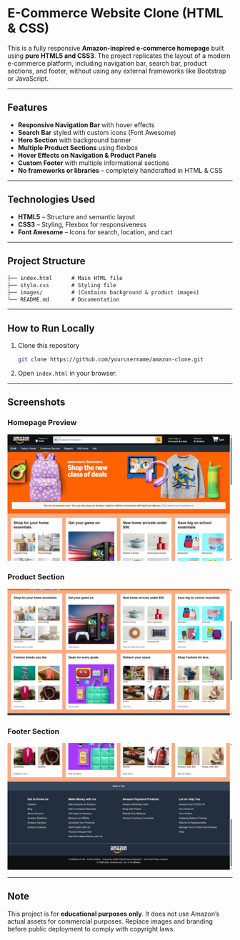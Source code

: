 # E-Commerce Website Clone (HTML & CSS)

This is a fully responsive **Amazon-inspired e-commerce homepage** built using **pure HTML5 and CSS3**. The project replicates the layout of a modern e-commerce platform, including navigation bar, search bar, product sections, and footer, without using any external frameworks like Bootstrap or JavaScript.

---

## **Features**
- **Responsive Navigation Bar** with hover effects  
- **Search Bar** styled with custom icons (Font Awesome)  
- **Hero Section** with background banner  
- **Multiple Product Sections** using flexbox  
- **Hover Effects on Navigation & Product Panels**  
- **Custom Footer** with multiple informational sections  
- **No frameworks or libraries** – completely handcrafted in HTML & CSS  

---

## **Technologies Used**
- **HTML5** – Structure and semantic layout  
- **CSS3** – Styling, Flexbox for responsiveness  
- **Font Awesome** – Icons for search, location, and cart  

---

## **Project Structure**
```
├── index.html      # Main HTML file
├── style.css       # Styling file
├── images/         # (Contains background & product images)
└── README.md       # Documentation
```

---

## **How to Run Locally**
1. Clone this repository  
   ```bash
   git clone https://github.com/yourusername/amazon-clone.git
   ```
2. Open `index.html` in your browser.  

---

## **Screenshots**

### **Homepage Preview**
![Homepage Screenshot](screenshots/homepage.png)

### **Product Section**
![Product Section Screenshot](screenshots/products.png)

### **Footer Section**
![Footer Screenshot](screenshots/footer.png)


---

## **Note**
This project is for **educational purposes only**. It does not use Amazon’s actual assets for commercial purposes. Replace images and branding before public deployment to comply with copyright laws.
